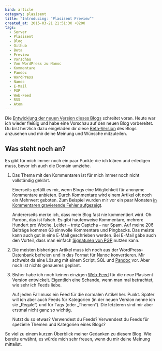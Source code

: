 ```yaml
---
kind: article
category: plasisent
title: "Introducing: “Plasisent Preview”"
created_at: 2015-03-21 21:51:30 +0200
tags:
  - Server
  - Plasisent
  - Blog
  - Github
  - Beta
  - Preview
  - Vorschau
  - Von WordPress zu Nanoc
  - Kommentare
  - Pandoc
  - WordPress
  - Nanoc
  - E-Mail
  - PGP
  - Web-Feed
  - RSS
  - Atom
---
```


Die [Entwicklung der neuen Version dieses Blogs][commits] schreitet voran.
Heute war ich wieder fleißig und habe eine Vorschau auf den neuen Blog
vorbereitet. Du bist herzlich dazu eingeladen dir diese
[Beta-Version][vorschau] des Blogs anzusehen und mir deine Meinung und Wünsche
mitzuteilen.

## Was steht noch an?

Es gibt für mich immer noch ein paar Punkte die ich klären und erledigen muss,
bevor ich auch die Domain umziehe.

1. Das Thema mit den Kommentaren ist für mich immer noch nicht vollständig
   geklärt.

   Einerseits gefällt es mir, wenn Blogs eine Möglichkeit für anonyme
   Kommentare anbieten. Durch Kommentare wird einem Artikel oft noch ein
   Mehrwert geboten. Zum Beispiel wurden mir vor ein paar Monaten [in
   Kommentaren gravierende Fehler aufgezeigt][hk-kommentiert].

   Andererseits merke ich, dass mein Blog fast nie kommentiert wird. Oh Pardon,
   das ist falsch. Es gibt haufenweise Kommentare, mehrere Hundert pro Woche.
   Leider – trotz Captcha – nur Spam. Auf meine 206 Beiträge kommen 63
   sinnvolle Kommentare und Pingbacks. Das meiste kann auch gut in eine E-Mail
   geschrieben werden. Bei E-Mail gäbe auch den Vorteil, dass man einfach
   [Signaturen von PGP][sign] nutzen kann.

2. Die meisten bisherigen Artikel muss ich noch aus der WordPress-Datenbank
   befreien und in das Format für Nanoc konvertieren. Mir schwebt da eine
   Lösung mit einem Script, SQL und [Pandoc] vor. Aber noch ist nichts
   genaueres geplant.

3. Bisher habe ich noch keinen einzigen [Web-Feed] für die neue Plasisent
   Version entwickelt. Eigentlich eine Schande, wenn man mal betrachtet, wie
   sehr ich Feeds liebe.

   Auf jeden Fall muss ein Feed für die normalen Artikel her. Punkt. Später
   will ich aber auch Feeds für Kategorien (in der neuen Version nenne ich sie
   „Regale“) und für Tags (oder „Themen“). Die letzteren sind mir aber erstmal
   nicht ganz so wichtig.

   Nutzt du so etwas? Verwendest du Feeds?  Verwendest du Feeds für spezielle
   Themen und Kategorien eines Blogs?

So viel zu einem kurzen Überblick meiner Gedanken zu diesem Blog. Wie bereits
erwähnt, es würde mich sehr freuen, wenn du mir deine Meinung mitteilst.


[commits]: https://github.com/rosetree/plasisent.org/commits/master

[vorschau]: http://plasisent.rosetree.de/

[hk-kommentiert]: http://plasisent.org/2014/dateien-verschluesseln-pgp/#comment-71

[sign]: https://de.wikipedia.org/wiki/Digitale_Signatur#PGP-Systeme

[pandoc]: http://johnmacfarlane.net/pandoc/

[web-feed]: https://de.wikipedia.org/wiki/Web-Feed
  "Der Wikipedia Artikel über Web-Feeds."

